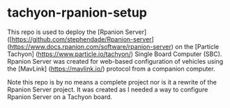 # tachyon-rpanion-setup
This repo is used to deploy the [Rpanion Server] ([https://github.com/stephendade/Rpanion-server] (https://www.docs.rpanion.com/software/rpanion-server) on the [Particle Tachyon] (https://www.particle.io/tachyon/) Single Board Computer (SBC). Rpanion Server was created for web-based configuration of vehicles using the [MavLink] (https://mavlink.io/) protocol from a companion computer.

Note this repo is by no means a complete project nor is it a rewrite of the Rpanion Server project. It was created as I needed a way to configure Rpanion Server on a Tachyon board.
